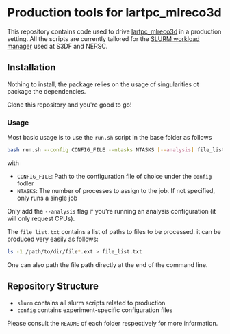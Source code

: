 # Production tools for lartpc\_mlreco3d

This repository contains code used to drive [lartpc\_mlreco3d](https://github.com/DeepLearnPhysics/lartpc_mlreco3d) in a production setting. All the scripts are currently tailored for the [SLURM workload manager](https://en.wikipedia.org/wiki/Slurm_Workload_Manager) used at S3DF and NERSC.

## Installation
Nothing to install, the package relies on the usage of singularities ot package the dependencies.

Clone this repository and you're good to go!

### Usage

Most basic usage is to use the `run.sh` script in the base folder as follows
```bash
bash run.sh --config CONFIG_FILE --ntasks NTASKS [--analysis] file_list.txt
```
with
- `CONFIG_FILE`: Path to the configuration file of choice under the `config` fodler
- `NTASKS`: The number of processes to assign to the job. If not specified, only runs a single job

Only add the `--analysis` flag if you're running an analysis configuration (it will only request CPUs).

The `file_list.txt` contains a list of paths to files to be processed. it can be produced very easily as follows:
```bash
ls -1 /path/to/dir/file*.ext > file_list.txt
```
One can also path the file path directly at the end of the command line.

## Repository Structure
* `slurm` contains all slurm scripts related to production
* `config` contains experiment-specific configuration files

Please consult the `README` of each folder respectively for more information.
